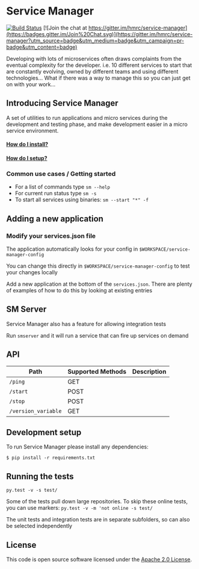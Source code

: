 # Service Manager

[![Build Status](https://travis-ci.org/hmrc/service-manager.svg?branch=master)](https://travis-ci.org/hmrc/service-manager)
[![Join the chat at https://gitter.im/hmrc/service-manager](https://badges.gitter.im/Join%20Chat.svg)](https://gitter.im/hmrc/service-manager?utm_source=badge&utm_medium=badge&utm_campaign=pr-badge&utm_content=badge)

Developing with lots of microservices often draws complaints from the eventual complexity for the developer. i.e. 10 different services to start that are constantly evolving, owned by different teams and using different technologies... What if there was a way to manage this so you can just get on with your work...

## Introducing Service Manager

A set of utilities to run applications and micro services during the development and testing phase, and make development easier in a micro service environment.

#### [How do I install?](https://github.com/hmrc/service-manager/wiki/Install#install-service-manager)

#### [How do I setup?](https://github.com/hmrc/service-manager/wiki/Required-Environment-Settings)

### Common use cases / Getting started

- For a list of commands type `sm --help`
- For current run status type `sm -s`
- To start all services using binaries: `sm --start "*" -f`

## Adding a new application

### Modify your services.json file

The application automatically looks for your config in `$WORKSPACE/service-manager-config`

You can change this directly in `$WORKSPACE/service-manager-config` to test your changes locally

Add a new application at the bottom of the `services.json`. 
There are plenty of examples of how to do this by looking at existing entries

## SM Server

Service Manager also has a feature for allowing integration tests

Run `smserver` and it will run a service that can fire up services on demand

## API

| Path                         | Supported Methods | Description  |
| ---------------------------- | ------------------| ------------ |
|`/ping`                       |GET                |              |
|`/start`                      |POST               |              |
|`/stop`                       |POST               |              |
|`/version_variable`           |GET                |              |

## Development setup
To run Service Manager please install any dependencies: 
```
$ pip install -r requirements.txt
```

## Running the tests
```py.test -v -s test/```

Some of the tests pull down large repositories. To skip these online tests, you can use markers:
```py.test -v -m 'not online -s test/```

The unit tests and integration tests are in separate subfolders, so can also be selected independently

## License
 
This code is open source software licensed under the [Apache 2.0 License]("http://www.apache.org/licenses/LICENSE-2.0.html").
